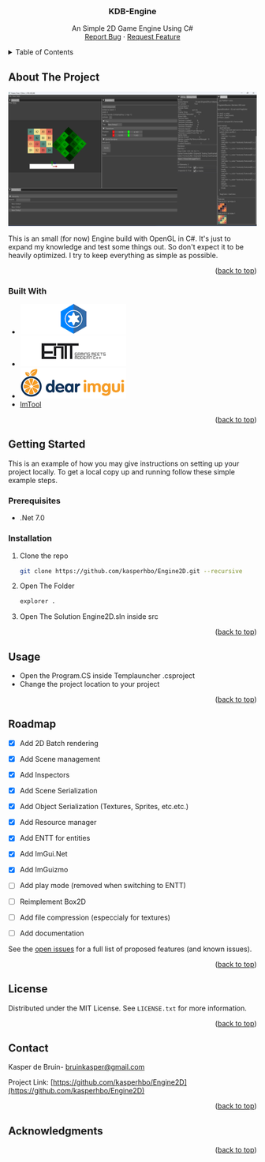 <!-- Improved compatibility of back to top link: See: https://github.com/othneildrew/Best-README-Template/pull/73 -->
<a name="readme-top"></a>
<!--
*** Thanks for checking out the Best-README-Template. If you have a suggestion
*** that would make this better, please fork the repo and create a pull request
*** or simply open an issue with the tag "enhancement".
*** Don't forget to give the project a star!
*** Thanks again! Now go create something AMAZING! :D
-->



<!-- PROJECT SHIELDS -->
<!--
*** I'm using markdown "reference style" links for readability.
*** Reference links are enclosed in brackets [ ] instead of parentheses ( ).
*** See the bottom of this document for the declaration of the reference variables
*** for contributors-url, forks-url, etc. This is an optional, concise syntax you may use.
*** https://www.markdownguide.org/basic-syntax/#reference-style-links

[![Contributors][contributors-shield]][contributors-url]
[![Forks][forks-shield]][forks-url]
[![Stargazers][stars-shield]][stars-url]
[![Issues][issues-shield]][issues-url]
-->


<!-- PROJECT LOGO -->
<br />
<div align="center">
  <!-- <a href="https://github.com/othneildrew/Best-README-Template">
    <img src="images/logo.png" alt="Logo" width="80" height="80">
  </a> -->

  <h3 align="center">KDB-Engine</h3>

  <p align="center">
    An Simple 2D Game Engine Using C#
    <!-- <br />
    <a href="https://github.com/othneildrew/Best-README-Template"><strong>Explore the docs »</strong></a>
    <br /> -->
    <!-- <br />
    <a href="https://github.com/othneildrew/Best-README-Template">View Demo</a>
     -->
    <br/>
    <a href="https://github.com/kasperhbo/Engine2D/issues/">Report Bug</a>
    ·
    <a href="https://github.com/kasperhbo/Engine2D/issues/">Request Feature</a>
  </p>
</div>



<!-- TABLE OF CONTENTS -->
<details>
  <summary>Table of Contents</summary>
  <ol>
    <li>
      <a href="#about-the-project">About The Project</a>
      <ul>
        <li><a href="#built-with">Build With</a></li>
      </ul>
    </li>
    <li>
      <a href="#getting-started">Getting Started</a>
      <ul>
        <li><a href="#prerequisites">Prerequisites</a></li>
        <li><a href="#installation">Installation</a></li>
      </ul>
    </li>
    <li><a href="#usage">Usage</a></li>
    <li><a href="#roadmap">Roadmap</a></li>
    <li><a href="#contributing">Contributing</a></li>
    <li><a href="#license">License</a></li>
    <li><a href="#contact">Contact</a></li>
    <li><a href="#acknowledgments">Acknowledgments</a></li>
  </ol>
</details>



<!-- ABOUT THE PROJECT -->
## About The Project

![Product Name Screen Shot][product-screenshot-url]

This is an small (for now) Engine build with OpenGL in C#. It's just to expand my knowledge and test some things out. So don't expect it to be heavily optimized. I try to keep everything as simple as possible.
<p align="right">(<a href="#readme-top">back to top</a>)</p>



### Built With

* [![OpenTK][OpenTK]][OpenTK-url]<a href="https://github.com/opentk/opentk"></a>
* [![ENTT-Sharp][ENTT-Sharp]][ENTT-Sharp-url]<a href="https://github.com/RabbitStewDio/EnTTSharp" ></a>
* [![ImGui][ImGui.NET]][ImGui-url]<a href="https://github.com/ImGuiNET/ImGui.NET"></a>
* <a href="https://github.com/themeldingwars/ImTool"> ImTool </a>


<p align="right">(<a href="#readme-top">back to top</a>)</p>



<!-- GETTING STARTED -->
## Getting Started

This is an example of how you may give instructions on setting up your project locally.
To get a local copy up and running follow these simple example steps.

### Prerequisites


* .Net 7.0
  
### Installation

1. Clone the repo
   ```sh
   git clone https://github.com/kasperhbo/Engine2D.git --recursive
   ```
2. Open The Folder
   ```sh
   explorer .
   ```
3. Open The Solution Engine2D.sln inside src

<p align="right">(<a href="#readme-top">back to top</a>)</p>



<!-- USAGE EXAMPLES -->
## Usage

* Open the Program.CS inside Templauncher .csproject
* Change the project location to your project

<p align="right">(<a href="#readme-top">back to top</a>)</p>



<!-- ROADMAP -->
## Roadmap

- [x] Add 2D Batch rendering
- [x] Add Scene management
- [x] Add Inspectors
- [x] Add Scene Serialization 
- [x] Add Object Serialization (Textures, Sprites, etc.etc.)
- [x] Add Resource manager
- [x] Add ENTT for entities
- [x] Add ImGui.Net
- [x] Add ImGuizmo
- [ ] Add play mode (removed when switching to ENTT)
- [ ] Reimplement Box2D
- [ ] Add file compression (especcialy for textures)
- [ ] Add documentation


See the [open issues](https://github.com/kasperhbo/Engine2D/issues) for a full list of proposed features (and known issues).

<p align="right">(<a href="#readme-top">back to top</a>)</p>

<!-- LICENSE -->
## License

Distributed under the MIT License. See `LICENSE.txt` for more information.

<p align="right">(<a href="#readme-top">back to top</a>)</p>



<!-- CONTACT -->
## Contact

Kasper de Bruin- bruinkasper@gmail.com

Project Link: [https://github.com/kasperhbo/Engine2D](https://github.com/kasperhbo/Engine2D)

<p align="right">(<a href="#readme-top">back to top</a>)</p>



<!-- ACKNOWLEDGMENTS -->
## Acknowledgments

<!-- Use this space to list resources you find helpful and would like to give credit to. I've included a few of my favorites to kick things off!

* [Choose an Open Source License](https://choosealicense.com)
* [GitHub Emoji Cheat Sheet](https://www.webpagefx.com/tools/emoji-cheat-sheet)
* [Malven's Flexbox Cheatsheet](https://flexbox.malven.co/)
* [Malven's Grid Cheatsheet](https://grid.malven.co/)
* [Img Shields](https://shields.io)
* [GitHub Pages](https://pages.github.com)
* [Font Awesome](https://fontawesome.com)
* [React Icons](https://react-icons.github.io/react-icons/search) -->

<p align="right">(<a href="#readme-top">back to top</a>)</p>



<!-- MARKDOWN LINKS & IMAGES -->
<!-- https://www.markdownguide.org/basic-syntax/#reference-style-links -->
[contributors-shield]: https://img.shields.io/github/contributors/othneildrew/Best-README-Template.svg?style=for-the-badge
[contributors-url]: https://github.com/kasperhbo/Engine2D/graphs/contributors
[forks-shield]: https://img.shields.io/github/forks/othneildrew/Best-README-Template.svg?style=for-the-badge
[forks-url]: https://github.com/kasperhbo/Engine2D/network/members
[stars-shield]: https://img.shields.io/github/stars/othneildrew/Best-README-Template.svg?style=for-the-badge
[stars-url]: https://github.com/kasperhbo/Engine2D/stargazers
[issues-shield]: https://img.shields.io/github/issues/othneildrew/Best-README-Template.svg?style=for-the-badge
[issues-url]: https://github.com/kasperhbo/Engine2D/issues/
[license-shield]: https://img.shields.io/github/license/othneildrew/Best-README-Template.svg?style=for-the-badge
[license-url]: https://github.com/kasperhbo/Engine2D/blob/master/LICENSE.txt
[linkedin-shield]: https://img.shields.io/badge/-LinkedIn-black.svg?style=for-the-badge&logo=linkedin&colorB=555

[ImGui.Net]: /IMAGES/imguilogo.png
<!-- [ImGui.Net]: https://user-images.githubusercontent.com/18671600/113561727-69b1be00-9648-11eb-826b-df145f555ba3.png -->
[ImGui-url]: https://github.com/ImGuiNET/ImGui.NET

[OPENTK]:/IMAGES/opentk-logo.png
[OpenTK-url]: https://github.com/opentk/opentk

[ENTT-Sharp]:/IMAGES/entt-logo.png
[ENTT-Sharp-url]:https://github.com/RabbitStewDio/EnTTSharp

[product-screenshot-url]: /IMAGES/ss.png
